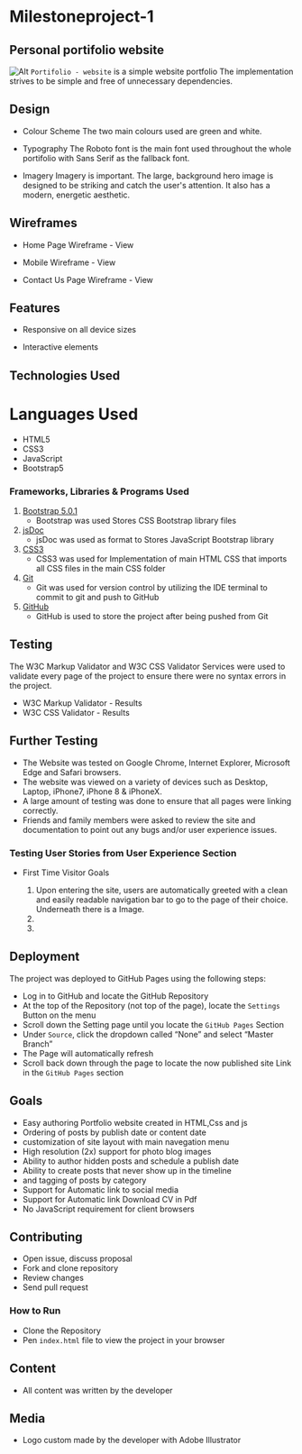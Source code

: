 # Milestoneproject-1

## Personal portifolio website 

![Alt](/images/profile-leandro.png "Portifolio")
`Portifolio - website` is a simple website portfolio 
The implementation strives to be simple and free of unnecessary dependencies.

## Design

  * Colour Scheme
      The two main colours used are green and white.

  * Typography
    The Roboto font is the main font used throughout the whole portifolio with Sans Serif as the fallback font.
  
  * Imagery
    Imagery is important. The large, background hero image is designed to be striking and catch the user's attention. It also has a modern, energetic aesthetic.


## Wireframes

  * Home Page Wireframe - View

  * Mobile Wireframe - View

  * Contact Us Page Wireframe - View

## Features
   
  * Responsive on all device sizes

  * Interactive elements


## Technologies Used

  # Languages Used

  * HTML5
  * CSS3
  * JavaScript
  * Bootstrap5

### Frameworks, Libraries & Programs Used

1. [Bootstrap 5.0.1](https://getbootstrap.com/docs/5.0/getting-started/introduction/)
    * Bootstrap was used Stores CSS Bootstrap library files
2. [jsDoc](https://jsdoc.app/about-getting-started.html)
    * jsDoc was used as format to Stores JavaScript Bootstrap library 
3. [CSS3](http://www.css3.com/)
    * CSS3 was used for Implementation of main HTML CSS that imports all CSS files in the main CSS folder 
4. [Git](https://git-scm.com/)
    * Git was used for version control by utilizing the IDE terminal to commit to git and push to GitHub
5. [GitHub](https://github.com/Doc-Le/Milestoneproject-1)
    * GitHub is used to store the project after being pushed from Git  

## Testing

The W3C Markup Validator and W3C CSS Validator Services were used to validate every page of the project to ensure there were no syntax errors in the project.

* W3C Markup Validator - Results
* W3C CSS Validator - Results

## Further Testing

* The Website was tested on Google Chrome, Internet Explorer, Microsoft Edge and Safari browsers.
* The website was viewed on a variety of devices such as Desktop, Laptop, iPhone7, iPhone 8 & iPhoneX.
* A large amount of testing was done to ensure that all pages were linking correctly.
* Friends and family members were asked to review the site and documentation to point out any bugs and/or user experience issues.

### Testing User Stories from User Experience Section
  
  * First Time Visitor Goals

    1.	Upon entering the site, users are automatically greeted with a clean and easily readable navigation bar to go to the page of their choice. Underneath there is a  Image. 
    2.	
    3.	

## Deployment

The project was deployed to GitHub Pages using the following steps: 

* Log in to GitHub and locate the GitHub Repository
* At the top of the Repository (not top of the page), locate the `Settings` Button on the menu
* Scroll down the Setting page until you locate the `GitHub Pages` Section
* Under `Source`, click the dropdown called “None” and select “Master Branch”
* The Page will automatically refresh
* Scroll back down through the page to locate the now published site Link in the `GitHub Pages` section

## Goals

- Easy authoring Portfolio website created in HTML,Css and js
- Ordering of posts by publish date or content date
- customization of site layout with main navegation menu  
- High resolution (2x) support for photo blog images
- Ability to author hidden posts and schedule a publish date
- Ability to create posts that never show up in the timeline
-  and tagging of posts by category
- Support for Automatic link to social media
- Support for Automatic link Download CV in Pdf 
- No JavaScript requirement for client browsers

## Contributing

- Open issue, discuss proposal
- Fork and clone repository
- Review changes
- Send pull request

### How to Run

* Clone the Repository
* Pen `index.html` file to view the project in your browser

## Content

* All content was written by the developer

## Media

* Logo custom made by the developer with Adobe Illustrator

